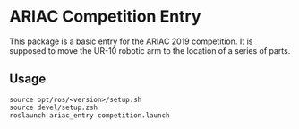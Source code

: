 # ARIAC Competition Entry
This package is a basic entry for the ARIAC 2019 competition. 
It is supposed to move the UR-10 robotic arm to the location of a series of parts.

## Usage

```shell
source opt/ros/<version>/setup.sh
source devel/setup.zsh
roslaunch ariac_entry competition.launch
```

